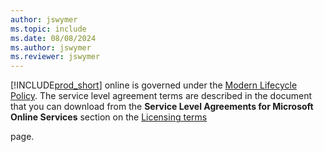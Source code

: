 ```yaml
---
author: jswymer
ms.topic: include
ms.date: 08/08/2024
ms.author: jswymer
ms.reviewer: jswymer
---
```

[!INCLUDE[prod_short](prod_short.md)] online is governed under the [Modern Lifecycle Policy](https://support.microsoft.com/help/30881/modern-lifecycle-policy). The service level agreement terms are described in the document that you can download from the **Service Level Agreements for Microsoft Online Services** section on the [Licensing terms](https://go.microsoft.com/fwlink/?LinkId=2180986) 
<!--(https://www.microsoft.com/licensing/product-licensing/products) -->page.
